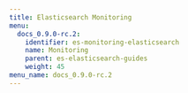 ```yaml
---
title: Elasticsearch Monitoring
menu:
  docs_0.9.0-rc.2:
    identifier: es-monitoring-elasticsearch
    name: Monitoring
    parent: es-elasticsearch-guides
    weight: 45
menu_name: docs_0.9.0-rc.2
---
```


